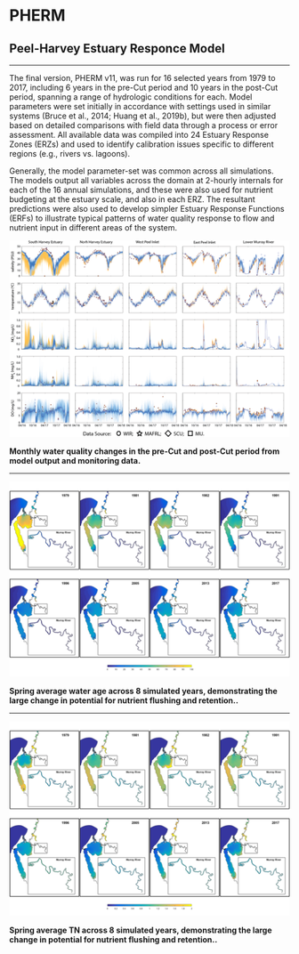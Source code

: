 # PHERM
## Peel-Harvey Estuary Responce Model

---

The final version, PHERM v11, was run for 16 selected years from 1979 to 2017, including 6 years in the pre-Cut period and 10 years in the post-Cut period, spanning a range of hydrologic conditions for each. Model parameters were set initially in accordance with settings used in similar systems (Bruce et al., 2014; Huang et al., 2019b), but were then adjusted based on detailed comparisons with field data through a process or error assessment. All available data was compiled into 24 Estuary Response Zones (ERZs) and used to identify calibration issues specific to different regions (e.g., rivers vs. lagoons). 

Generally, the model parameter-set was common across all simulations. 
The models output all variables across the domain at 2-hourly internals for each of the 16 annual simulations, and these were also used for nutrient budgeting at the estuary scale, and also in each ERZ. The resultant predictions were also used to develop simpler Estuary Response Functions (ERFs) to illustrate typical patterns of water quality response to flow and nutrient input in different areas of the system.


<img src="https://github.com/AquaticEcoDynamics/Peel_ARC/blob/master/Images/summary_v2.png">

**Monthly water quality changes in the pre-Cut and post-Cut period from model output and monitoring data.**

---

<img src="https://github.com/AquaticEcoDynamics/Peel_ARC/blob/master/Images/Yearly_A.png">

**Spring average water age across 8 simulated years, demonstrating the large change in potential for nutrient flushing and retention..**

---
<img src="https://github.com/AquaticEcoDynamics/Peel_ARC/blob/master/Images/Yearly_B.png">

**Spring average TN across 8 simulated years, demonstrating the large change in potential for nutrient flushing and retention..**


